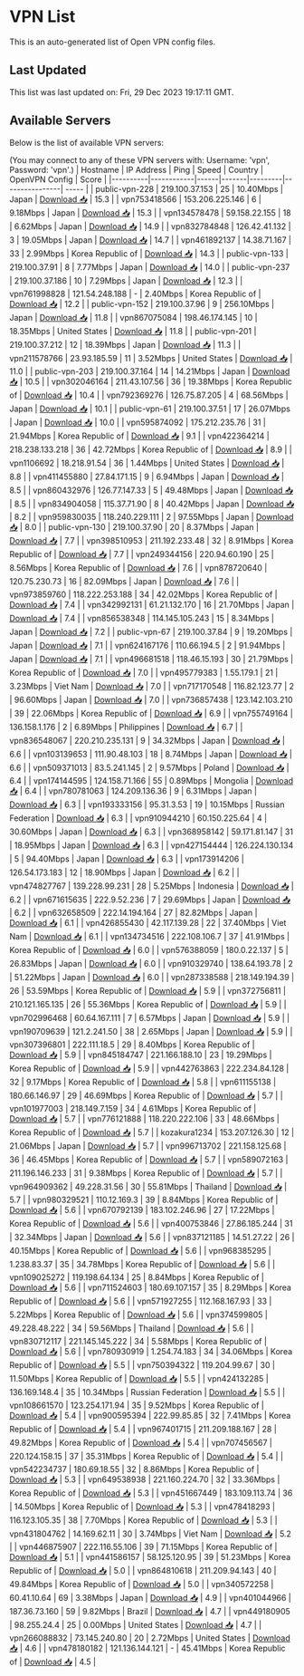 # VPN List

This is an auto-generated list of Open VPN config files.

## Last Updated

This list was last updated on: Fri, 29 Dec 2023 19:17:11 GMT.

## Available Servers

Below is the list of available VPN servers:

(You may connect to any of these VPN servers with: Username: 'vpn', Password: 'vpn'.)
| Hostname | IP Address | Ping | Speed | Country | OpenVPN Config | Score |
|----------|------------|------|-------|---------|----------------| ----- |
| public-vpn-228 | 219.100.37.153 | 25 | 10.40Mbps | Japan | [Download 📥](./configs/server_0_JP.ovpn) | 15.3 |
| vpn753418566 | 153.206.225.146 | 6 | 9.18Mbps | Japan | [Download 📥](./configs/server_1_JP.ovpn) | 15.3 |
| vpn134578478 | 59.158.22.155 | 18 | 6.62Mbps | Japan | [Download 📥](./configs/server_2_JP.ovpn) | 14.9 |
| vpn832784848 | 126.42.41.132 | 3 | 19.05Mbps | Japan | [Download 📥](./configs/server_3_JP.ovpn) | 14.7 |
| vpn461892137 | 14.38.71.167 | 33 | 2.99Mbps | Korea Republic of | [Download 📥](./configs/server_4_KR.ovpn) | 14.3 |
| public-vpn-133 | 219.100.37.91 | 8 | 7.77Mbps | Japan | [Download 📥](./configs/server_5_JP.ovpn) | 14.0 |
| public-vpn-237 | 219.100.37.186 | 10 | 7.29Mbps | Japan | [Download 📥](./configs/server_6_JP.ovpn) | 12.3 |
| vpn761998828 | 121.54.248.188 | - | 2.40Mbps | Korea Republic of | [Download 📥](./configs/server_7_KR.ovpn) | 12.2 |
| public-vpn-152 | 219.100.37.96 | 9 | 256.10Mbps | Japan | [Download 📥](./configs/server_8_JP.ovpn) | 11.8 |
| vpn867075084 | 198.46.174.145 | 10 | 18.35Mbps | United States | [Download 📥](./configs/server_9_US.ovpn) | 11.8 |
| public-vpn-201 | 219.100.37.212 | 12 | 18.39Mbps | Japan | [Download 📥](./configs/server_10_JP.ovpn) | 11.3 |
| vpn211578766 | 23.93.185.59 | 11 | 3.52Mbps | United States | [Download 📥](./configs/server_11_US.ovpn) | 11.0 |
| public-vpn-203 | 219.100.37.164 | 14 | 14.21Mbps | Japan | [Download 📥](./configs/server_12_JP.ovpn) | 10.5 |
| vpn302046164 | 211.43.107.56 | 36 | 19.38Mbps | Korea Republic of | [Download 📥](./configs/server_13_KR.ovpn) | 10.4 |
| vpn792369276 | 126.75.87.205 | 4 | 68.56Mbps | Japan | [Download 📥](./configs/server_14_JP.ovpn) | 10.1 |
| public-vpn-61 | 219.100.37.51 | 17 | 26.07Mbps | Japan | [Download 📥](./configs/server_15_JP.ovpn) | 10.0 |
| vpn595874092 | 175.212.235.76 | 31 | 21.94Mbps | Korea Republic of | [Download 📥](./configs/server_16_KR.ovpn) | 9.1 |
| vpn422364214 | 218.238.133.218 | 36 | 42.72Mbps | Korea Republic of | [Download 📥](./configs/server_17_KR.ovpn) | 8.9 |
| vpn1106692 | 18.218.91.54 | 36 | 1.44Mbps | United States | [Download 📥](./configs/server_18_US.ovpn) | 8.8 |
| vpn411455880 | 27.84.171.15 | 9 | 6.94Mbps | Japan | [Download 📥](./configs/server_19_JP.ovpn) | 8.5 |
| vpn860432976 | 126.77.147.33 | 5 | 49.48Mbps | Japan | [Download 📥](./configs/server_20_JP.ovpn) | 8.5 |
| vpn834904058 | 115.37.71.90 | 8 | 40.42Mbps | Japan | [Download 📥](./configs/server_21_JP.ovpn) | 8.2 |
| vpn959830035 | 118.240.229.111 | 2 | 97.55Mbps | Japan | [Download 📥](./configs/server_22_JP.ovpn) | 8.0 |
| public-vpn-130 | 219.100.37.90 | 20 | 8.37Mbps | Japan | [Download 📥](./configs/server_23_JP.ovpn) | 7.7 |
| vpn398510953 | 211.192.233.48 | 32 | 8.91Mbps | Korea Republic of | [Download 📥](./configs/server_24_KR.ovpn) | 7.7 |
| vpn249344156 | 220.94.60.190 | 25 | 8.56Mbps | Korea Republic of | [Download 📥](./configs/server_25_KR.ovpn) | 7.6 |
| vpn878720640 | 120.75.230.73 | 16 | 82.09Mbps | Japan | [Download 📥](./configs/server_26_JP.ovpn) | 7.6 |
| vpn973859760 | 118.222.253.188 | 34 | 42.02Mbps | Korea Republic of | [Download 📥](./configs/server_27_KR.ovpn) | 7.4 |
| vpn342992131 | 61.21.132.170 | 16 | 21.70Mbps | Japan | [Download 📥](./configs/server_28_JP.ovpn) | 7.4 |
| vpn856538348 | 114.145.105.243 | 15 | 8.34Mbps | Japan | [Download 📥](./configs/server_29_JP.ovpn) | 7.2 |
| public-vpn-67 | 219.100.37.84 | 9 | 19.20Mbps | Japan | [Download 📥](./configs/server_30_JP.ovpn) | 7.1 |
| vpn624167176 | 110.66.194.5 | 2 | 91.94Mbps | Japan | [Download 📥](./configs/server_31_JP.ovpn) | 7.1 |
| vpn496681518 | 118.46.15.193 | 30 | 21.79Mbps | Korea Republic of | [Download 📥](./configs/server_32_KR.ovpn) | 7.0 |
| vpn495779383 | 1.55.179.1 | 21 | 3.23Mbps | Viet Nam | [Download 📥](./configs/server_33_VN.ovpn) | 7.0 |
| vpn717170548 | 116.82.123.77 | 2 | 96.60Mbps | Japan | [Download 📥](./configs/server_34_JP.ovpn) | 7.0 |
| vpn736857438 | 123.142.103.210 | 39 | 22.06Mbps | Korea Republic of | [Download 📥](./configs/server_35_KR.ovpn) | 6.9 |
| vpn755749164 | 136.158.1.176 | 2 | 6.89Mbps | Philippines | [Download 📥](./configs/server_36_PH.ovpn) | 6.7 |
| vpn836548067 | 220.210.235.131 | 9 | 34.32Mbps | Japan | [Download 📥](./configs/server_37_JP.ovpn) | 6.6 |
| vpn103139653 | 111.90.48.103 | 18 | 8.74Mbps | Japan | [Download 📥](./configs/server_38_JP.ovpn) | 6.6 |
| vpn509371013 | 83.5.241.145 | 2 | 9.57Mbps | Poland | [Download 📥](./configs/server_39_PL.ovpn) | 6.4 |
| vpn174144595 | 124.158.71.166 | 55 | 0.89Mbps | Mongolia | [Download 📥](./configs/server_40_MN.ovpn) | 6.4 |
| vpn780781063 | 124.209.136.36 | 9 | 6.31Mbps | Japan | [Download 📥](./configs/server_41_JP.ovpn) | 6.3 |
| vpn193333156 | 95.31.3.53 | 19 | 10.15Mbps | Russian Federation | [Download 📥](./configs/server_42_RU.ovpn) | 6.3 |
| vpn910944210 | 60.150.225.64 | 4 | 30.60Mbps | Japan | [Download 📥](./configs/server_43_JP.ovpn) | 6.3 |
| vpn368958142 | 59.171.81.147 | 31 | 18.95Mbps | Japan | [Download 📥](./configs/server_44_JP.ovpn) | 6.3 |
| vpn427154444 | 126.224.130.134 | 5 | 94.40Mbps | Japan | [Download 📥](./configs/server_45_JP.ovpn) | 6.3 |
| vpn173914206 | 126.54.173.183 | 12 | 18.90Mbps | Japan | [Download 📥](./configs/server_46_JP.ovpn) | 6.2 |
| vpn474827767 | 139.228.99.231 | 28 | 5.25Mbps | Indonesia | [Download 📥](./configs/server_47_ID.ovpn) | 6.2 |
| vpn671615635 | 222.9.52.236 | 7 | 29.69Mbps | Japan | [Download 📥](./configs/server_48_JP.ovpn) | 6.2 |
| vpn632658509 | 222.14.194.164 | 27 | 82.82Mbps | Japan | [Download 📥](./configs/server_49_JP.ovpn) | 6.1 |
| vpn426855430 | 42.117.139.28 | 22 | 37.40Mbps | Viet Nam | [Download 📥](./configs/server_50_VN.ovpn) | 6.1 |
| vpn134734516 | 222.108.106.7 | 37 | 41.91Mbps | Korea Republic of | [Download 📥](./configs/server_51_KR.ovpn) | 6.0 |
| vpn576388059 | 180.0.22.137 | 5 | 26.83Mbps | Japan | [Download 📥](./configs/server_52_JP.ovpn) | 6.0 |
| vpn910329740 | 138.64.193.78 | 2 | 51.22Mbps | Japan | [Download 📥](./configs/server_53_JP.ovpn) | 6.0 |
| vpn287338588 | 218.149.194.39 | 26 | 53.59Mbps | Korea Republic of | [Download 📥](./configs/server_54_KR.ovpn) | 5.9 |
| vpn372756811 | 210.121.165.135 | 26 | 55.36Mbps | Korea Republic of | [Download 📥](./configs/server_55_KR.ovpn) | 5.9 |
| vpn702996468 | 60.64.167.111 | 7 | 6.57Mbps | Japan | [Download 📥](./configs/server_56_JP.ovpn) | 5.9 |
| vpn190709639 | 121.2.241.50 | 38 | 2.65Mbps | Japan | [Download 📥](./configs/server_57_JP.ovpn) | 5.9 |
| vpn307396801 | 222.111.18.5 | 29 | 8.40Mbps | Korea Republic of | [Download 📥](./configs/server_58_KR.ovpn) | 5.9 |
| vpn845184747 | 221.166.188.10 | 23 | 19.29Mbps | Korea Republic of | [Download 📥](./configs/server_59_KR.ovpn) | 5.9 |
| vpn442763863 | 222.234.84.128 | 32 | 9.17Mbps | Korea Republic of | [Download 📥](./configs/server_60_KR.ovpn) | 5.8 |
| vpn611155138 | 180.66.146.97 | 29 | 46.69Mbps | Korea Republic of | [Download 📥](./configs/server_61_KR.ovpn) | 5.7 |
| vpn101977003 | 218.149.7.159 | 34 | 4.61Mbps | Korea Republic of | [Download 📥](./configs/server_62_KR.ovpn) | 5.7 |
| vpn776121888 | 118.220.222.106 | 33 | 48.66Mbps | Korea Republic of | [Download 📥](./configs/server_63_KR.ovpn) | 5.7 |
| kozakura1234 | 153.207.126.30 | 12 | 21.06Mbps | Japan | [Download 📥](./configs/server_64_JP.ovpn) | 5.7 |
| vpn996713702 | 221.158.125.68 | 36 | 46.45Mbps | Korea Republic of | [Download 📥](./configs/server_65_KR.ovpn) | 5.7 |
| vpn589072163 | 211.196.146.233 | 31 | 9.38Mbps | Korea Republic of | [Download 📥](./configs/server_66_KR.ovpn) | 5.7 |
| vpn964909362 | 49.228.31.56 | 30 | 55.81Mbps | Thailand | [Download 📥](./configs/server_67_TH.ovpn) | 5.7 |
| vpn980329521 | 110.12.169.3 | 39 | 8.84Mbps | Korea Republic of | [Download 📥](./configs/server_68_KR.ovpn) | 5.6 |
| vpn670792139 | 183.102.246.96 | 27 | 17.22Mbps | Korea Republic of | [Download 📥](./configs/server_69_KR.ovpn) | 5.6 |
| vpn400753846 | 27.86.185.244 | 31 | 32.34Mbps | Japan | [Download 📥](./configs/server_70_JP.ovpn) | 5.6 |
| vpn837121185 | 14.51.27.22 | 26 | 40.15Mbps | Korea Republic of | [Download 📥](./configs/server_71_KR.ovpn) | 5.6 |
| vpn968385295 | 1.238.83.37 | 35 | 34.78Mbps | Korea Republic of | [Download 📥](./configs/server_72_KR.ovpn) | 5.6 |
| vpn109025272 | 119.198.64.134 | 25 | 8.84Mbps | Korea Republic of | [Download 📥](./configs/server_73_KR.ovpn) | 5.6 |
| vpn711524603 | 180.69.107.157 | 35 | 8.29Mbps | Korea Republic of | [Download 📥](./configs/server_74_KR.ovpn) | 5.6 |
| vpn571927255 | 112.168.167.93 | 33 | 5.22Mbps | Korea Republic of | [Download 📥](./configs/server_75_KR.ovpn) | 5.6 |
| vpn374599805 | 49.228.48.222 | 34 | 59.56Mbps | Thailand | [Download 📥](./configs/server_76_TH.ovpn) | 5.6 |
| vpn830712117 | 221.145.145.222 | 34 | 5.58Mbps | Korea Republic of | [Download 📥](./configs/server_77_KR.ovpn) | 5.6 |
| vpn780930919 | 1.254.74.183 | 34 | 34.06Mbps | Korea Republic of | [Download 📥](./configs/server_78_KR.ovpn) | 5.5 |
| vpn750394322 | 119.204.99.67 | 30 | 11.50Mbps | Korea Republic of | [Download 📥](./configs/server_79_KR.ovpn) | 5.5 |
| vpn424132285 | 136.169.148.4 | 35 | 10.34Mbps | Russian Federation | [Download 📥](./configs/server_80_RU.ovpn) | 5.5 |
| vpn108661570 | 123.254.171.94 | 35 | 9.52Mbps | Korea Republic of | [Download 📥](./configs/server_81_KR.ovpn) | 5.4 |
| vpn900595394 | 222.99.85.85 | 32 | 7.41Mbps | Korea Republic of | [Download 📥](./configs/server_82_KR.ovpn) | 5.4 |
| vpn967401715 | 211.209.188.167 | 28 | 49.82Mbps | Korea Republic of | [Download 📥](./configs/server_83_KR.ovpn) | 5.4 |
| vpn707456567 | 220.124.158.15 | 37 | 35.31Mbps | Korea Republic of | [Download 📥](./configs/server_84_KR.ovpn) | 5.4 |
| vpn542234737 | 180.69.18.55 | 32 | 8.86Mbps | Korea Republic of | [Download 📥](./configs/server_85_KR.ovpn) | 5.3 |
| vpn649538938 | 221.160.224.70 | 32 | 33.36Mbps | Korea Republic of | [Download 📥](./configs/server_86_KR.ovpn) | 5.3 |
| vpn451667449 | 183.109.113.74 | 36 | 14.50Mbps | Korea Republic of | [Download 📥](./configs/server_87_KR.ovpn) | 5.3 |
| vpn478418293 | 116.123.105.35 | 38 | 7.70Mbps | Korea Republic of | [Download 📥](./configs/server_88_KR.ovpn) | 5.3 |
| vpn431804762 | 14.169.62.11 | 30 | 3.74Mbps | Viet Nam | [Download 📥](./configs/server_89_VN.ovpn) | 5.2 |
| vpn446875907 | 222.116.55.106 | 39 | 71.15Mbps | Korea Republic of | [Download 📥](./configs/server_90_KR.ovpn) | 5.1 |
| vpn441586157 | 58.125.120.95 | 39 | 51.23Mbps | Korea Republic of | [Download 📥](./configs/server_91_KR.ovpn) | 5.0 |
| vpn864810618 | 211.209.94.143 | 40 | 49.84Mbps | Korea Republic of | [Download 📥](./configs/server_92_KR.ovpn) | 5.0 |
| vpn340572258 | 60.41.10.64 | 69 | 3.38Mbps | Japan | [Download 📥](./configs/server_93_JP.ovpn) | 4.9 |
| vpn401044966 | 187.36.73.160 | 59 | 9.82Mbps | Brazil | [Download 📥](./configs/server_94_BR.ovpn) | 4.7 |
| vpn449180905 | 98.255.24.4 | 25 | 0.00Mbps | United States | [Download 📥](./configs/server_95_US.ovpn) | 4.7 |
| vpn266088832 | 73.145.240.80 | 20 | 2.72Mbps | United States | [Download 📥](./configs/server_96_US.ovpn) | 4.6 |
| vpn478180182 | 121.136.144.121 | - | 45.41Mbps | Korea Republic of | [Download 📥](./configs/server_97_KR.ovpn) | 4.5 |
